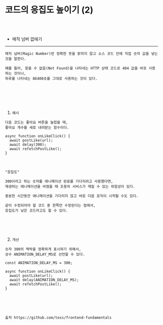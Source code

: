 # 코드의 응집도 높이기 (2)

<br />
<br />

* 매직 넘버 없애기
---

```
매직 넘버(Magic Number)란 정확한 뜻을 밝히지 않고 소스 코드 안에 직접 숫자 값을 넣는 것을 말한다.

예를 들어, 찾을 수 없음(Not Found)을 나타내는 HTTP 상태 코드로 404 값을 바로 사용하는 것이나,
하루를 나타내는 86400초를 그대로 사용하는 것이 있다.
```

<br />
<br />
<br />
<br />

1. `예시`

```
다음 코드는 좋아요 버튼을 눌렀을 때,
좋아요 개수를 새로 내려받는 함수이다.
```

```tsx
async function onLikeClick() {
  await postLike(url);
  await delay(300);
  await refetchPostLike();
}
```

<br />

```
"응집도"

300이라고 하는 숫자를 애니메이션 완료를 기다리려고 사용했다면,
재생하는 애니메이션을 바꿨을 때 조용히 서비스가 깨질 수 있는 위험성이 있다.

충분한 시간동안 애니메이션을 기다리지 않고 바로 다음 로직이 시작될 수도 있다.

같이 수정되어야 할 코드 중 한쪽만 수정된다는 점에서,
응집도가 낮은 코드라고도 할 수 있다.
```

<br />
<br />
<br />

2. `개선`

```
숫자 300의 맥락을 정확하게 표시하기 위해서,
상수 ANIMATION_DELAY_MS로 선언할 수 있다.
```

```tsx
const ANIMATION_DELAY_MS = 300;

async function onLikeClick() {
  await postLike(url);
  await delay(ANIMATION_DELAY_MS);
  await refetchPostLike();
}
```

<br />
<br />
<br />

```
출처 https://github.com/toss/frontend-fundamentals
```
